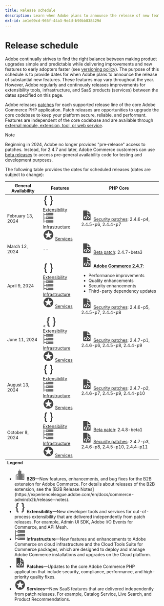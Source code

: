 ```yaml
---
title: Release schedule
description: Learn when Adobe plans to announce the release of new features for Adobe Commerce.
exl-id: ae1e09cd-966f-44a3-9e4d-b90bb838429d
---
```

# Release schedule

Adobe continually strives to find the right balance between making product upgrades simple and predictable while delivering improvements and new features to early adopters faster (see [versioning policy](versioning-policy.md)). The purpose of this schedule is to provide dates for when Adobe plans to announce the release of substantial new features. These features may vary throughout the year. However, Adobe regularly and continously releases improvements for extensibility tools, infrastructure, and SaaS products (services) between the dates specified on this page.

Adobe releases [patches](versioning-policy.md#patch-release) for each supported release line of the core Adobe Commerce PHP application. Patch releases are opportunities to upgrade the core codebase to keep your platform secure, reliable, and performant. Features are independent of the core codebase and are available through [external module, extension, tool, or web service](versioning-policy.md#extensibility-infrastructure-and-services-release).

>[!NOTE]
>
>Beginning in 2024, Adobe no longer provides "pre-release" access to patches. Instead, for 2.4.7 and later, Adobe Commerce customers can use [beta releases](beta.md) to access pre-general availability code for testing and development purposes.

The following table provides the dates for scheduled releases (dates are subject to change):

<table>
<thead>
  <tr>
    <th>General Availability</th>
    <th>Features</th>
    <th>PHP Core</th>
  </tr>
</thead>
<tfoot>
   <tr>
      <td colspan="3"><strong>Legend</strong>
         <ul>
           <li><strong><img alt="B2B feature icon" src="../assets/icons/enterprise.svg"></img> B2B</strong>—New features, enhancements, and bug fixes for the B2B extension for Adobe Commerce. For details about releases of the B2B extension, see the [B2B Release Notes](https://experienceleague.adobe.com/en/docs/commerce-admin/b2b/release-notes).</li>
            <li><strong><img alt="Extensibility feature icon" src="../assets/icons/brackets.svg"></img> Extensibility</strong>—New developer tools and services for out-of-process extensibility that are delivered independently from patch releases. For example, Admin UI SDK, Adobe I/O Events for Commerce, and API Mesh.</li>
            <li><strong><img alt="Infrastructure feature icon" src="../assets/icons/servers.svg"></img> Infrastructure</strong>—New features and enhancements to Adobe Commerce on cloud infrastructure and the Cloud Tools Suite for Commerce packages, which are designed to deploy and manage Adobe Commerce installations and upgrades on the Cloud platform.</li>
            <li><strong><img alt="Patch release icon" src="../assets/icons/file-code.svg"></img> Patches</strong>—Updates to the core Adobe Commerce PHP application that include security, compliance, performance, and high-priority quality fixes.</li>
            <li><strong><img alt="Services feature icon" src="../assets/icons/feature.svg"></img> Services</strong>—New SaaS features that are delivered independently from patch releases. For example, Catalog Service, Live Search, and Product Recommendations.</li>
         </ul>
      </td>
   </tr>
</tfoot>
<tbody>
  <tr>
    <td>February 13, 2024</td>
    <td><img alt="Extensibility feature icon" src="../assets/icons/brackets.svg"></img> <a href="https://developer.adobe.com/commerce/extensibility/">Extensibility</a><br><img alt="Infrastructure feature icon" src="../assets/icons/servers.svg"></img> <a href="https://experienceleague.adobe.com/docs/commerce-cloud-service/user-guide/release-notes/cloud-tools-suite.html">Infrastructure</a><br><img alt="Services feature icon" src="../assets/icons/feature.svg"></img> <a href="https://experienceleague.adobe.com/docs/commerce-merchant-services/user-guides/release-information/release-notes-all.html">Services</a></td>
    <td><img alt="Patch release icon" src="../assets/icons/file-code.svg"></img> <a href="release-notes/security/overview.md">Security patches</a>: 2.4.6-p4, 2.4.5-p6, 2.4.4-p7</td>
  </tr>
  <tr>
    <td>March 12, 2024</td>
    <td>--</td>
    <td><img alt="Patch release icon" src="../assets/icons/file-code.svg"></img> <a href="release-notes/commerce/overview.md">Beta patch</a>: 2.4.7-beta3</td>
  </tr>
  <tr>
    <td>April 9, 2024</td>
    <td><img alt="Extensibility feature icon" src="../assets/icons/brackets.svg"></img> <a href="https://developer.adobe.com/commerce/extensibility/">Extensibility</a><br><img alt="Infrastructure feature icon" src="../assets/icons/servers.svg"></img> <a href="https://experienceleague.adobe.com/docs/commerce-cloud-service/user-guide/release-notes/cloud-tools-suite.html">Infrastructure</a><br><img alt="Services feature icon" src="../assets/icons/feature.svg"></img> <a href="https://experienceleague.adobe.com/docs/commerce-merchant-services/user-guides/release-information/release-notes-all.html">Services</a></td>
    <td><img alt="Patch release icon" src="../assets/icons/file-code.svg"></img> <a href="release-notes/commerce/overview.md"><strong>Adobe Commerce 2.4.7</a></strong>:<ul><li>Performance improvements</li><li>Quality enhancements</li><li>Security enhancements</li><li>Third-party dependency updates</li></ul><img alt="Patch release icon" src="../assets/icons/file-code.svg"></img> <a href="release-notes/security/overview.md">Security patches</a>: 2.4.6-p5, 2.4.5-p7, 2.4.4-p8</td>
  </tr>
  <tr>
    <td>June 11, 2024</td>
    <td><<img alt="Extensibility feature icon" src="../assets/icons/brackets.svg"></img> <a href="https://developer.adobe.com/commerce/extensibility/">Extensibility</a><br><img alt="Infrastructure feature icon" src="../assets/icons/servers.svg"></img> <a href="https://experienceleague.adobe.com/docs/commerce-cloud-service/user-guide/release-notes/cloud-tools-suite.html">Infrastructure</a><br><img alt="Services feature icon" src="../assets/icons/feature.svg"></img> <a href="https://experienceleague.adobe.com/docs/commerce-merchant-services/user-guides/release-information/release-notes-all.html">Services</a></td>
    <td><img alt="Patch release icon" src="../assets/icons/file-code.svg"></img> <a href="release-notes/security/overview.md">Security patches</a>: 2.4.7-p1, 2.4.6-p6, 2.4.5-p8, 2.4.4-p9</td>
  </tr>
  <tr>
    <td>August 13, 2024</td>
    <td><img alt="Extensibility feature icon" src="../assets/icons/brackets.svg"></img> <a href="https://developer.adobe.com/commerce/extensibility/">Extensibility</a><br><img alt="Infrastructure feature icon" src="../assets/icons/servers.svg"></img> <a href="https://experienceleague.adobe.com/docs/commerce-cloud-service/user-guide/release-notes/cloud-tools-suite.html">Infrastructure</a><br><img alt="Services feature icon" src="../assets/icons/feature.svg"></img> <a href="https://experienceleague.adobe.com/docs/commerce-merchant-services/user-guides/release-information/release-notes-all.html">Services</a></td>
    <td><img alt="Patch release icon" src="../assets/icons/file-code.svg"></img> <a href="release-notes/security/overview.md">Security patches</a>: 2.4.7-p2, 2.4.6-p7, 2.4.5-p9, 2.4.4-p10</td>
  </tr>
  <tr>
    <td>October 8, 2024</td>
    <td><img alt="Extensibility feature icon" src="../assets/icons/brackets.svg"></img> <a href="https://developer.adobe.com/commerce/extensibility/">Extensibility</a><br><img alt="Infrastructure feature icon" src="../assets/icons/servers.svg"></img> <a href="https://experienceleague.adobe.com/docs/commerce-cloud-service/user-guide/release-notes/cloud-tools-suite.html">Infrastructure</a><br><img alt="Services feature icon" src="../assets/icons/feature.svg"></img> <a href="https://experienceleague.adobe.com/docs/commerce-merchant-services/user-guides/release-information/release-notes-all.html">Services</a></td>
    <td><img alt="Patch release icon" src="../assets/icons/file-code.svg"></img> <a href="release-notes/commerce/overview.md">Beta patch</a>: 2.4.8-beta1<br><img alt="Patch release icon" src="../assets/icons/file-code.svg"></img> <a href="release-notes/security/overview.md">Security patches</a>: 2.4.7-p3, 2.4.6-p8, 2.4.5-p10, 2.4.4-p11</td>
  </tr>
</tbody>
</table>
